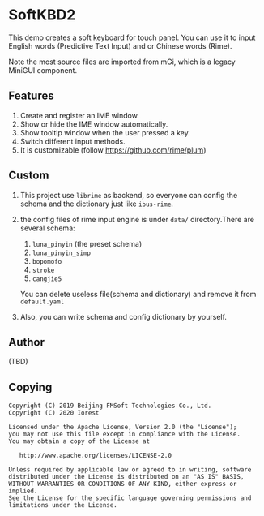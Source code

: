 # SoftKBD2

This demo creates a soft keyboard for touch panel.
You can use it to input English words (Predictive Text Input)
and or Chinese words (Rime).

Note the most source files are imported from mGi, which is a legacy MiniGUI component.

## Features

1. Create and register an IME window.
1. Show or hide the IME window automatically.
1. Show tooltip window when the user pressed a key.
1. Switch different input methods.
1. It is customizable (follow <https://github.com/rime/plum>)

## Custom

1) This project use `librime` as backend, so everyone can config the schema and
   the dictionary just like `ibus-rime`.

2) the config files of rime input engine is under `data/` directory.There are several schema:
   1. `luna_pinyin` (the preset schema)
   1. `luna_pinyin_simp`
   1. `bopomofo`
   1. `stroke`
   1. `cangjie5`

   You can delete useless file(schema and dictionary) and remove it from `default.yaml`

3) Also, you can write schema and config dictionary by yourself.

## Author

(TBD)

## Copying

    Copyright (C) 2019 Beijing FMSoft Technologies Co., Ltd.
    Copyright (C) 2020 Iorest
    
    Licensed under the Apache License, Version 2.0 (the "License");
    you may not use this file except in compliance with the License.
    You may obtain a copy of the License at
    
       http://www.apache.org/licenses/LICENSE-2.0
    
    Unless required by applicable law or agreed to in writing, software
    distributed under the License is distributed on an "AS IS" BASIS,
    WITHOUT WARRANTIES OR CONDITIONS OF ANY KIND, either express or implied.
    See the License for the specific language governing permissions and
    limitations under the License.

